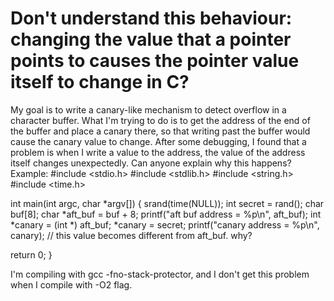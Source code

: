 
# Don't understand this behaviour: changing the value that a pointer points to causes the pointer value itself to change in C?

My goal is to write a canary-like mechanism to detect overflow in a character buffer. What I'm trying to do is to get the address of the end of the buffer and place a canary there, so that writing past the buffer would cause the canary value to change. After some debugging, I found that a problem is when I write a value to the address, the value of the address itself changes unexpectedly. Can anyone explain why this happens?
Example:
#include <stdio.h>
#include <stdlib.h>
#include <string.h>
#include <time.h>

int main(int argc, char *argv[])
{
  srand(time(NULL));
  int secret = rand();
  char buf[8];
  char *aft_buf = buf + 8;
  printf("aft buf address = %p\n", aft_buf);
  int *canary = (int *) aft_buf;
  *canary = secret;
  printf("canary address = %p\n", canary); // this value becomes different from aft_buf. why?
  
  return 0;
}


I'm compiling with gcc -fno-stack-protector, and I don't get this problem when I compile with -O2 flag.

        